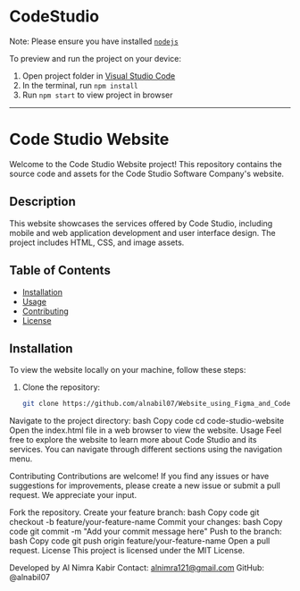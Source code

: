 
  # CodeStudio

  Note: Please ensure you have installed <code><a href="https://nodejs.org/en/download/">nodejs</a></code>

  To preview and run the project on your device:
  1) Open project folder in <a href="https://code.visualstudio.com/download">Visual Studio Code</a>
  2) In the terminal, run `npm install`
  3) Run `npm start` to view project in browser
  
______________________________________________________________________________________________________________
# Code Studio Website

Welcome to the Code Studio Website project! This repository contains the source code and assets for the Code Studio Software Company's website.

## Description

This website showcases the services offered by Code Studio, including mobile and web application development and user interface design. The project includes HTML, CSS, and image assets.

## Table of Contents

- [Installation](#installation)
- [Usage](#usage)
- [Contributing](#contributing)
- [License](#license)

## Installation

To view the website locally on your machine, follow these steps:

1. Clone the repository:
   ```bash
   git clone https://github.com/alnabil07/Website_using_Figma_and_Coded_by_LocofyAl.git
Navigate to the project directory:
bash
Copy code
cd code-studio-website
Open the index.html file in a web browser to view the website.
Usage
Feel free to explore the website to learn more about Code Studio and its services. You can navigate through different sections using the navigation menu.

Contributing
Contributions are welcome! If you find any issues or have suggestions for improvements, please create a new issue or submit a pull request. We appreciate your input.

Fork the repository.
Create your feature branch:
bash
Copy code
git checkout -b feature/your-feature-name
Commit your changes:
bash
Copy code
git commit -m "Add your commit message here"
Push to the branch:
bash
Copy code
git push origin feature/your-feature-name
Open a pull request.
License
This project is licensed under the MIT License.

Developed by Al Nimra Kabir
Contact: alnimra121@gmail.com
GitHub: @alnabil07